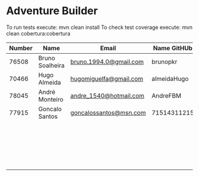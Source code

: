 # Adventure Builder

To run tests execute: mvn clean install
To check test coverage execute: mvn clean cobertura:cobertura

|   Number   |          Name           |            Email        |   Name GitHUb  | Grupo |
| ---------- | ----------------------- | ----------------------- | ---------------| ----- |
|76508       |Bruno Soalheira          |bruno.1994.0@gmail.com   |brunopkr        |   1   |
|70466       |Hugo Almeida             |hugomiguelfa@gmail.com   |almeidaHugo     |   2   |
|78045       |André Monteiro           |andre_1540@hotmail.com   |AndreFBM        |   3   |
|77915       |Goncalo Santos           |goncalossantos@msn.com   |71514311215     |   4   |
|            |                         |                         |                |   5   |
|            |                         |                         |                |   6   |
|            |                         |                         |                |   7   |
|            |                         |                         |                |   8   |
|            |                         |                         |                |   9   |
